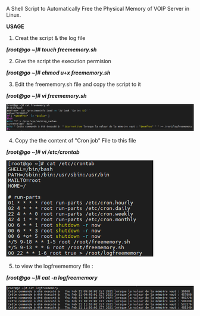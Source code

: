 A Shell Script to Automatically Free the Physical Memory of VOIP Server in Linux.

**USAGE**

1) Creat the script & the log file

***[root@go ~]# touch freememory.sh***

2) Give the script the execution permision

***[root@go ~]# chmod u+x freememory.sh***

3) Edit the freememory.sh file and copy the script to it 

***[root@go ~]# vi freememory.sh***


![](IMAGES/script1.PNG)

4) Copy the the content of "Cron job" File to  this file 

***[root@go ~]# vi /etc/crontab***


![](IMAGES/crontab.PNG)

5) to view the logfreememory file :

***[root@go ~]# cat -n logfreememory***

![](IMAGES/logfile.PNG)


